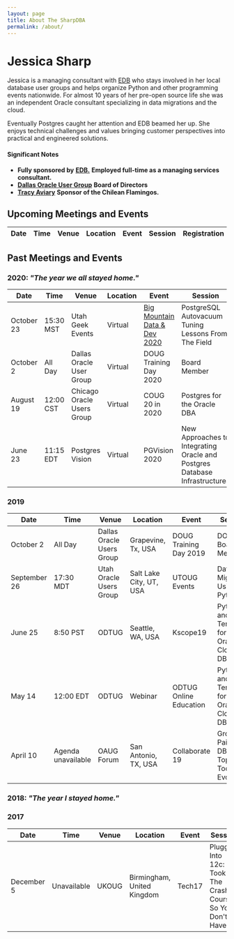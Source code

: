 ```yaml
---
layout: page
title: About The SharpDBA
permalink: /about/
---
```


# Jessica Sharp 

Jessica is a managing consultant with [EDB](https://www.enterprisedb.com) who stays involved in her local database user groups and helps organize Python and other programming events nationwide. For almost 10 years of her pre-open source life she was an independent Oracle consultant specializing in data migrations and the cloud. 

Eventually Postgres caught her attention and EDB beamed her up. She enjoys technical challenges and values bringing customer perspectives into practical and engineered solutions. 

#### Significant Notes 

* **Fully sponsored by** **[EDB.](https://www.enterprisedb.com)** **Employed full-time as a managing services consultant.** 
* **[Dallas Oracle User Group](https://www.doug.org)** **Board of Directors**
* **[Tracy Aviary]()** **Sponsor of the Chilean Flamingos.**


## Upcoming Meetings and Events  

| **Date**          | **Time**  | **Venue**                  | Location     | **Event**            | Session                     | Registration |  
| ----------------- | --------- | -------------------------- | ------------ | -------------------- | --------------------------- | ------------ |  


## Past Meetings and Events  
### 2020: _"The year we all stayed home."_  

| Date       | Time      | Venue                      | Location | Event                        | Session                                                                    |
|------------|-----------|----------------------------|----------|------------------------------|----------------------------------------------------------------------------|
| October 23 | 15:30 MST | Utah Geek Events           | Virtual  | [Big Mountain Data & Dev 2020](https://www.utahgeekevents.com/events/big-mountain-data-dev-2020/schedule/) | PostgreSQL Autovacuum Tuning  Lessons From The Field                       |
| October 2  | All Day   | Dallas Oracle User Group   | Virtual  | DOUG Training Day 2020       | Board Member                                                               |
| August 19  | 12:00 CST | Chicago Oracle Users Group | Virtual  | COUG 20 in 2020              | Postgres for the Oracle DBA                                                |
| June 23    | 11:15 EDT | Postgres Vision            | Virtual  | PGVision 2020                | New Approaches to Integrating Oracle and Postgres Database Infrastructures |

### 2019  

| Date         | Time               | Venue                     | Location                | Event                  | Session                                               |
|--------------|--------------------|---------------------------|-------------------------|------------------------|-------------------------------------------------------|
| October 2    | All Day            | Dallas Oracle Users Group | Grapevine, Tx, USA      | DOUG Training Day 2019 | DOUG Board Member                                     |
| September 26 | 17:30 MDT          | Utah Oracle Users Group   | Salt Lake City, UT, USA | UTOUG Events           | Data Migration Using Python                           |
| June 25      | 8:50 PST           | ODTUG                     | Seattle, WA, USA        | Kscope19               | Python and Terraform for the Oracle Cloud DBA         |
| May 14       | 12:00 EDT          | ODTUG                     | Webinar                 | ODTUG Online Education | Python and Terraform for the Oracle Cloud DBA         |
| April 10     | Agenda unavailable | OAUG Forum                | San Antonio, TX, USA    | Collaborate 19         | Growing Pains of a DBA: The Top 5 Tools For Evolution |

### 2018: _"The year I stayed home."_  

### 2017   

| Date       | Time        | Venue | Location                   | Event  | Session                                                         |
|------------|-------------|-------|----------------------------|--------|-----------------------------------------------------------------|
| December 5 | Unavailable | UKOUG | Birmingham, United Kingdom | Tech17 | Plugging Into 12c: I Took The Crash Course So You Don't Have To |

 
